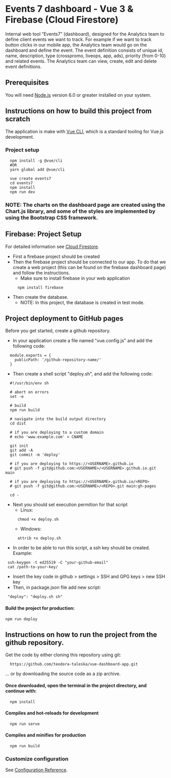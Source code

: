 # Events 7 dashboard - Vue 3 & Firebase (Cloud Firestore)
Internal web tool “Events7” (dashboard), designed for the Analytics team to define client events
we want to track. For example if we want to track button clicks in our mobile app, the Analytics 
team would go on the dashboard and define the event. The event definition consists of
unique id, name, description, type (crosspromo, liveops, app, ads), priority (from 0-10) and 
related events.
The Analytics team can view, create, edit and delete event definitions.

## Prerequisites
You will need [Node.js](https://nodejs.org/en/) version 6.0 or greater installed on your system.
                                                                                  
## Instructions on how to build this project from scratch
The application is make with [Vue CLI](https://cli.vuejs.org/), which is a standard tooling for Vue.js development.
### Project setup
```
  npm install -g @vue/cli
  #OR
  yarn global add @vue/cli
```
```
  vue create events7
  cd events7 
  npm install
  npm run dev
```
### NOTE: The charts on the dashboard page are created using the Chart.js library, and some of the styles are implemented by using the Bootstrap CSS framework.

## Firebase: Project Setup
For detailed information see [Cloud Firestore](https://firebase.google.com/docs/firestore).
* First a firebase project should be created
* Then the firebase project should be connected to our app. To do that we create a web project
(this can be found on the firebase dashboard page) and follow the instructions. 
  * Make sure to install firebase in your web application
  ```
    npm install firebase
  ```
* Then create the database.
  * NOTE: In this project, the database is created in test mode.
 
## Project deployment to GitHub pages
Before you get started, create a github repository.
* In your application create a file named "vue.config.js" and add the following code:
```
  module.exports = {
    publicPath: '/github-repository-name/'
  }
```
* Then create a shell script "deploy.sh", and add the following code: 
```
  #!/usr/bin/env sh

  # abort on errors
  set -e

  # build
  npm run build

  # navigate into the build output directory
  cd dist

  # if you are deploying to a custom domain
  # echo 'www.example.com' > CNAME

  git init
  git add -A
  git commit -m 'deploy'

  # if you are deploying to https://<USERNAME>.github.io
  # git push -f git@github.com:<USERNAME>/<USERNAME>.github.io.git main

  # if you are deploying to https://<USERNAME>.github.io/<REPO>
  # git push -f git@github.com:<USERNAME>/<REPO>.git main:gh-pages

  cd -
```
* Next you should set execution permition for that script
  * Linux:
  ```
    chmod +x deploy.sh
  ```
  * Windows: 
  ```
    attrib +x deploy.sh
  ```
 * In order to be able to run this script, a ssh key should be created. Example:
 ```
  ssh-keygen -t ed25519 -C "your-github-email"
  cat /path-to-your-key/
 ```
 * Insert the key code in github > settings > SSH and GPG keys > new SSH key
 * Then, in package.json file add new script:
 ```
  "deploy": "deploy.sh sh"
 ```
 #### Build the project for production:
 ```
 npm run deploy
 ```

## Instructions on how to run the project from the github repository.
Get the code by either cloning this repository using git:
```
  https://github.com/teodora-taleska/vue-dashboard-app.git
```
... or by downloading the source code as a zip archive.

#### Once downloaded, open the terminal in the project directory, and continue with:
```
  npm install
```
#### Compiles and hot-reloads for development
```
  npm run serve
```
#### Compiles and minifies for production
```
  npm run build
```


### Customize configuration
See [Configuration Reference](https://cli.vuejs.org/config/).

